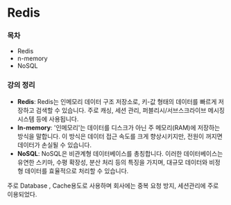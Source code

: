 # Redis

### 목차

* Redis
* n-memory
* NoSQL

### 강의 정리

* **Redis**: Redis는 인메모리 데이터 구조 저장소로, 키-값 형태의 데이터를 빠르게 저장하고 검색할 수 있습니다. 주로 캐싱, 세션 관리, 퍼블리시/서브스크라이브 메시징 시스템 등에 사용됩니다.
* **In-memory**: '인메모리'는 데이터를 디스크가 아닌 주 메모리(RAM)에 저장하는 방식을 말합니다. 이 방식은 데이터 접근 속도를 크게 향상시키지만, 전원이 꺼지면 데이터가 손실될 수 있습니다.
* **NoSQL**: NoSQL은 비관계형 데이터베이스를 총칭합니다. 이러한 데이터베이스는 유연한 스키마, 수평 확장성, 분산 처리 등의 특징을 가지며, 대규모 데이터와 비정형 데이터를 효율적으로 처리할 수 있습니다.

주로 Database , Cache용도로 사용하며 회사에는 중복 요청 방지, 세션관리에 주로 이용되었다.

